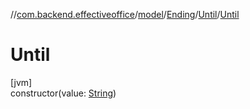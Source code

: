 //[com.backend.effectiveoffice](IdeaProjects/labs-office-elevator/effectiveOfficeBackend/documentation/gfm/index.md)/[model](IdeaProjects/labs-office-elevator/effectiveOfficeBackend/documentation/gfm/com.backend.effectiveoffice/model/index.md)/[Ending](IdeaProjects/labs-office-elevator/effectiveOfficeBackend/documentation/gfm/com.backend.effectiveoffice/model/-ending/index.md)/[Until](IdeaProjects/labs-office-elevator/effectiveOfficeBackend/documentation/gfm/com.backend.effectiveoffice/model/-ending/-until/index.md)/[Until](IdeaProjects/labs-office-elevator/effectiveOfficeBackend/documentation/gfm/com.backend.effectiveoffice/model/-ending/-until/-until.md)

# Until

[jvm]\
constructor(value: [String](https://kotlinlang.org/api/latest/jvm/stdlib/kotlin/-string/index.html))
